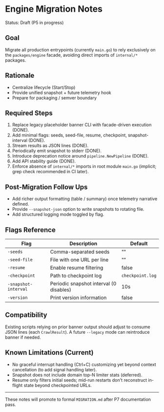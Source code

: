 # Engine Migration Notes

Status: Draft (P5 in progress)

## Goal
Migrate all production entrypoints (currently `main.go`) to rely exclusively on the `packages/engine` facade, avoiding direct imports of `internal/*` packages.

## Rationale
- Centralize lifecycle (Start/Stop)
- Provide unified snapshot + future telemetry hook
- Prepare for packaging / semver boundary

## Required Steps
1. Replace legacy placeholder banner CLI with facade-driven execution (DONE).
2. Add minimal flags: seeds, seed-file, resume, checkpoint, snapshot-interval (DONE).
3. Stream results as JSON lines (DONE).
4. Periodically emit snapshot to stderr (DONE).
5. Introduce deprecation notice around `pipeline.NewPipeline` (DONE).
6. Add API stability guide (DONE). 
7. Enforce absence of `internal/*` imports in root module `main.go` (implicit; grep check recommended in CI later).

## Post-Migration Follow Ups
- Add richer output formatting (table / summary) once telemetry narrative defined.
- Provide `--snapshot-json` option to write snapshots to rotating file.
- Add structured logging mode toggled by flag.

## Flags Reference
| Flag | Description | Default |
| ---- | ----------- | ------- |
| `-seeds` | Comma-separated seeds | "" |
| `-seed-file` | File with one URL per line | "" |
| `-resume` | Enable resume filtering | false |
| `-checkpoint` | Path to checkpoint log | `checkpoint.log` |
| `-snapshot-interval` | Periodic snapshot interval (0 disables) | 10s |
| `-version` | Print version information | false |

## Compatibility
Existing scripts relying on prior banner output should adjust to consume JSON lines (each `CrawlResult`). A future `--legacy` mode can reintroduce banner if needed.

## Known Limitations (Current)
- No graceful interrupt handling (Ctrl+C) customizing yet beyond context cancellation (to add signal handling later).
- Snapshot does not include domain top-N limiter stats (deferred).
- Resume only filters initial seeds; mid-run restarts don't reconstruct in-flight state beyond checkpointed URLs.

---
These notes will promote to formal `MIGRATION.md` after P7 documentation pass.
